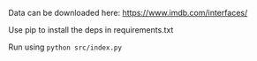 Data can be downloaded here: https://www.imdb.com/interfaces/

Use pip to install the deps in requirements.txt

Run using `python src/index.py`
